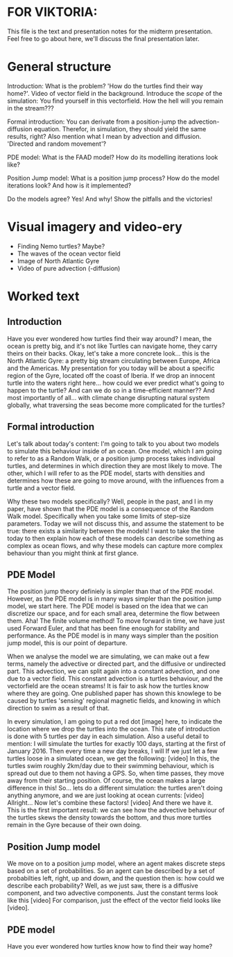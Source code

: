 # FOR VIKTORIA:
This file is the text and presentation notes for the midterm presentation. Feel free to go about here, we'll discuss the final presentation later.



# General structure
Introduction: 
What is the problem? 'How do the turtles find their way home?'. Video of vector field in the background. Introduce the _scope_ of the simulation: You find yourself in this vectorfield. How the hell will you remain in the stream???

Formal introduction:
You can derivate from a position-jump the advection-diffusion equation. Therefor, in simulation, they should yield the same results, right?
Also mention what I mean by advection and diffusion. 'Directed and random movement'?

PDE model:
What is the FAAD model? How do its modelling iterations look like?

Position Jump model:
What is a position jump process? How do the model iterations look? And how is it implemented?

Do the models agree?
Yes! And why! Show the pitfalls and the victories!

# Visual imagery and video-ery

- Finding Nemo turtles? Maybe?
- The waves of the ocean vector field
- Image of North Atlantic Gyre
- Video of pure advection (-diffusion)


# Worked text

## Introduction
Have you ever wondered how turtles find their way around? I mean, the ocean is pretty big, and it's not like Turtles can navigate home, they carry theirs on their backs.
Okay, let's take a more concrete look... this is the North Atlantic Gyre: a pretty big stream circulating between Europe, Africa and the Americas. My presentation for you today
will be about a specific region of the Gyre, located off the coast of Iberia. If we drop an innocent turtle into the waters right here... how could we ever predict what's going to happen to the turtle? And can we do so in a time-efficient manner?? And most importantly of all... with climate change disrupting natural system globally, what traversing the seas become more complicated for the turtles?

## Formal introduction
Let's talk about today's content: I'm going to talk to you about two models to simulate this behaviour inside of an ocean. One model, which I am going to refer to as a Random Walk, or a position jump process takes individual turtles, and determines in which direction they are most likely to move. The other, which I will refer to as the PDE model, starts with densities and determines how these are going to move around, with the influences from a turtle and a vector field. 

Why these two models specifically? Well, people in the past, and I in my paper, have shown that the PDE model is a consequence of the Random Walk model. Specifically when you take some limits of step-size parameters. Today we will not discuss this, and assume the statement to be true: there exists a similarity between the models! I want to take the time today to then explain how each of these models can describe something as complex as ocean flows, and why these models can capture more complex behaviour than you might think at first glance.

## PDE Model
The position jump theory definiely is simpler than that of the PDE model. However, as the PDE model is in many ways simpler than the position jump model, we start here. The PDE model is based on the idea that we can discretize our space, and for each small area, determine the flow between them. Aha! The finite volume method! To move forward in time, we have just used Forward Euler, and that has been fine enough for stability and performance. As the PDE model is in many ways simpler than the position jump model, this is our point of departure.

When we analyse the model we are simulating, we can make out a few terms, namely the advective or directed part, and the diffusive or undirected part. This advection, we can split again into a constant advection, and one due to a vector field. This constant advection is a turtles behaviour, and the vectorfield are the ocean streams! It is fair to ask how the turtles know where they are going. One published paper has shown this knowlege to be caused by turtles 'sensing' regional magnetic fields, and knowing in which direction to swim as a result of that. 

In every simulation, I am going to put a red dot [image] here, to indicate the location where we drop the turtles into the ocean. This rate of introduction is done with 5 turtles per day in each simulation. Also a useful detail to mention: I will simulate the turtles for exactly 100 days, starting at the first of January 2016. Then every time a new day breaks, I will 
If we just let a few turtles loose in a simulated ocean, we get the following:
[video]
In this, the turtles swim roughly 2km/day due to their swimming behaviour, which is spread out due to them not having a GPS. So, when time passes, they move away from their starting position. 
Of course, the ocean makes a large difference in this! So... lets do a different simulation: the turtles aren't doing anything anymore, and we are just looking at ocean currents:
[video]
Allright... Now let's combine these factors!
[video]
And there we have it. This is the first important result: we can see how the advective behaviour of the turtles skews the density towards the bottom, and thus more turtles remain in the Gyre because of their own doing.


## Position Jump model
We move on to a position jump model, where an agent makes discrete steps based on a set of probabilities. So an agent can be described by a set of probabilties left, right, up and down, and the question then is: how could we describe each probability? 
Well, as we just saw, there is a diffusive component, and two advective components. Just the constant terms look like this [video] For comparison, just the effect of the vector field looks like [video]. 





## PDE model



Have you ever wondered how turtles know how to find their way home? 



